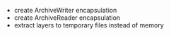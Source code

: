  * create ArchiveWriter encapsulation
 * create ArchiveReader encapsulation
 * extract layers to temporary files instead of memory
